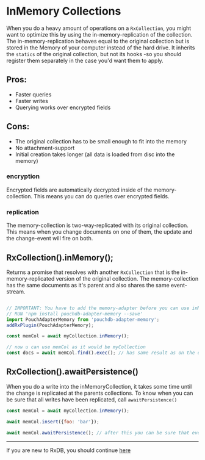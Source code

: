 # InMemory Collections

When you do a heavy amount of operations on a `RxCollection`, you might want to optimize this by using the in-memory-replication of the collection. The in-memory-replication behaves equal to the original collection but is stored in the Memory of your computer instead of the hard drive. It inherits the `statics` of the original collection, but not its hooks -so you should register them separately in the case you'd want them to apply.

## Pros:

- Faster queries
- Faster writes
- Querying works over encrypted fields

## Cons:

- The original collection has to be small enough to fit into the memory
- No attachment-support
- Initial creation takes longer (all data is loaded from disc into the memory)


### encryption
Encrypted fields are automatically decrypted inside of the memory-collection. This means you can do queries over encrypted fields.

### replication
The memory-collection is two-way-replicated with its original collection. This means when you change documents on one of them, the update and the change-event will fire on both.

## RxCollection().inMemory();

Returns a promise that resolves with another `RxCollection` that is the in-memory-replicated version of the original collection. The memory-collection has the same documents as it's parent and also shares the same event-stream.

```javascript

// IMPORTANT: You have to add the memory-adapter before you can use inMemory-Collections
// RUN 'npm install pouchdb-adapter-memory --save'
import PouchAdapterMemory from 'pouchdb-adapter-memory';
addRxPlugin(PouchAdapterMemory);

const memCol = await myCollection.inMemory();

// now u can use memCol as it would be myCollection
const docs = await memCol.find().exec(); // has same result as on the original collection

```

## RxCollection().awaitPersistence()

When you do a write into the inMemoryCollection, it takes some time until the change is replicated at the parents collections.
To know when you can be sure that all writes have been replicated, call `awaitPersistence()`

```js
const memCol = await myCollection.inMemory();

await memCol.insert({foo: 'bar'});

await memCol.awaitPersistence(); // after this you can be sure that everything is replicated
```

--------------------------------------------------------------------------------

If you are new to RxDB, you should continue [here](./rx-local-document.md)
